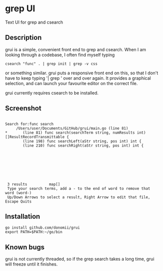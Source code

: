# grep UI
Text UI for grep and csearch

## Description

grui is a simple, convenient front end to grep and csearch.  When I am looking through a codebase, I often find myself typing 

	csearch "func" . | grep init | grep -v css

or something similar.  grui puts a responsive front end on this, so that I don't have to keep typing '| grep ' over and over again.  It provides a graphical selection, and can launch your favourite editor on the correct file.

grui currently requires csearch to be installed.

## Screenshot

```
                                                                                                                                                                        
Search for:func search                                                                                                                                                  
     /Users/user/Documents/GitHub/grui/main.go (line 81)                                                                                                         
*       (line 81) func search(searchTerm string, numResults int) []ResultRecordTransmittable {                                                                          
        (line 198) func searchLeft(aStr string, pos int) int {                                                                                                          
        (line 210) func searchRight(aStr string, pos int) int {                                                                                                         
                                                                                                                                                                        
                                                                                                                                                                        
                                                                                                                                   
                                                                                                                                                                        
                                                                                                                                                                        
                                                                                                                                                                        
                                                                                                                                                                        
                                                                                                                                                                        
 3 results          map[]                                                                                                                                               
 Type your search terms, add a - to the end of word to remove that word (word-)                                                                                         
 Up/Down Arrows to select a result, Right Arrow to edit that file, Escape Quits  
```

## Installation

	go install github.com/donomii/grui
	export PATH=$PATH:~/go/bin

## Known bugs

grui is not currently threaded, so if the grep search takes a long time, grui will freeze until it finishes.

